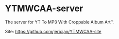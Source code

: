 # YTMWCAA-server
The server for YT To MP3 With Croppable Album Art™.


Site: https://github.com/jericjan/YTMWCAA-site

